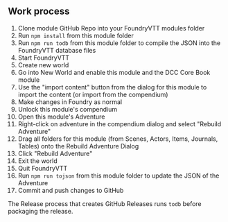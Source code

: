 ## Work process

1) Clone module GitHub Repo into your FoundryVTT modules folder
2) Run `npm install` from this module folder
3) Run `npm run todb` from this module folder to compile the JSON into the FoundryVTT database files
4) Start FoundryVTT
5) Create new world
6) Go into New World and enable this module and the DCC Core Book module
7) Use the "import content" button from the dialog for this module to import the content (or import from the compendium)
8) Make changes in Foundry as normal
9) Unlock this module's compendium
10) Open this module's Adventure
11) Right-click on adventure in the compendium dialog and select "Rebuild Adventure"
12) Drag all folders for this module (from Scenes, Actors, Items, Journals, Tables) onto the Rebuild Adventure Dialog
13) Click "Rebuild Adventure"
14) Exit the world
15) Quit FoundryVTT
16) Run `npm run tojson` from this module folder to update the JSON of the Adventure
17) Commit and push changes to GitHub


The Release process that creates GitHub Releases runs `todb` before packaging the release.